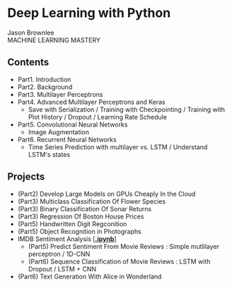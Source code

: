 # Deep Learning with Python

Jason Brownlee <br>
MACHINE LEARNING MASTERY

## Contents

* Part1. Introduction
* Part2. Background
* Part3. Multilayer Perceptrons
* Part4. Advanced Multilayer Perceptrons and Keras
   * Save with Serialization / Training with Checkpointing / Training with Plot History / Dropout / Learning Rate Schedule 
* Part5. Convolutional Neural Networks
   * Image Augmentation
* Part6. Recurrent Neural Networks
   * Time Series Prediction with multilayer vs. LSTM / Understand LSTM's states

## Projects
* (Part2) Develop Large Models on GPUs Cheaply In the Cloud
* (Part3) Multiclass Classification Of Flower Species
* (Part3) Binary Classification Of Sonar Returns
* (Part3) Regression Of Boston House Prices
* (Part5) Handwritten Digit Regconition
* (Part5) Object Recognition in Photographs
* IMDB Sentiment Analysis [[**.ipynb**]](http://nbviewer.jupyter.org/github/gritmind/review-code/blob/master/blog/deep-learning-with-python/projects/predict-sentiment-from-movie-reviews/IMDB%20Classification.ipynb)
  * (Part5) Predict Sentiment From Movie Reviews : Simple mutlilayer perceptron / 1D-CNN  
  * (Part6) Sequence Classification of Movie Reviews : LSTM with Dropout / LSTM + CNN
* (Part6) Text Generation With Alice in Wonderland

